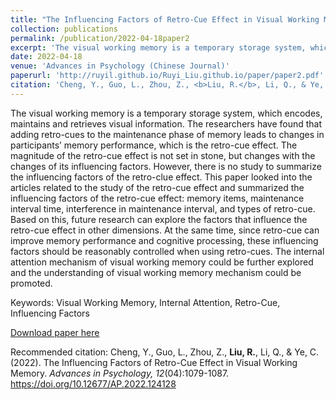 ```yaml
---
title: "The Influencing Factors of Retro-Cue Effect in Visual Working Memory"
collection: publications
permalink: /publication/2022-04-18paper2
excerpt: 'The visual working memory is a temporary storage system, which encodes, maintains and retrieves visual information. The researchers have found that adding retro-cues to the maintenance phase of memory leads to changes in participants’ memory performance, which is the retro-cue effect. The magnitude of the retro-cue effect is not set in stone, but changes with the changes of its influencing factors. However, there is no study to summarize the influencing factors of the retro-clue effect. This paper looked into the articles related to the study of the retro-cue effect and summarized the influencing factors of the retro-cue effect: memory items, maintenance interval time, interference in maintenance interval, and types of retro-cue. Based on this, future research can explore the factors that influence the retro-cue effect in other dimensions. At the same time, since retro-cue can improve memory performance and cognitive processing, these influencing factors should be reasonably controlled when using retro-cues. The internal attention mechanism of visual working memory could be further explored and the understanding of visual working memory mechanism could be promoted.'
date: 2022-04-18
venue: 'Advances in Psychology (Chinese Journal)'
paperurl: 'http://ruyil.github.io/Ruyi_Liu.github.io/paper/paper2.pdf'
citation: 'Cheng, Y., Guo, L., Zhou, Z., <b>Liu, R.</b>, Li, Q., & Ye, C. (2022). The Influencing Factors of Retro-Cue Effect in Visual Working Memory. <i>Advances in Psychology, 12</i>(04):1079-1087. https://doi.org/10.12677/AP.2022.124128'
---
```

The visual working memory is a temporary storage system, which encodes, maintains and retrieves visual information. The researchers have found that adding retro-cues to the maintenance phase of memory leads to changes in participants’ memory performance, which is the retro-cue effect. The magnitude of the retro-cue effect is not set in stone, but changes with the changes of its influencing factors. However, there is no study to summarize the influencing factors of the retro-clue effect. This paper looked into the articles related to the study of the retro-cue effect and summarized the influencing factors of the retro-cue effect: memory items, maintenance interval time, interference in maintenance interval, and types of retro-cue. Based on this, future research can explore the factors that influence the retro-cue effect in other dimensions. At the same time, since retro-cue can improve memory performance and cognitive processing, these influencing factors should be reasonably controlled when using retro-cues. The internal attention mechanism of visual working memory could be further explored and the understanding of visual working memory mechanism could be promoted.

Keywords: Visual Working Memory, Internal Attention, Retro-Cue, Influencing Factors

[Download paper here](http://ruyil.github.io/Ruyi_Liu.github.io/files/paper2.pdf)

Recommended citation: Cheng, Y., Guo, L., Zhou, Z., <b>Liu, R.</b>, Li, Q., & Ye, C. (2022). The Influencing Factors of Retro-Cue Effect in Visual Working Memory. <i>Advances in Psychology, 12</i>(04):1079-1087. https://doi.org/10.12677/AP.2022.124128
